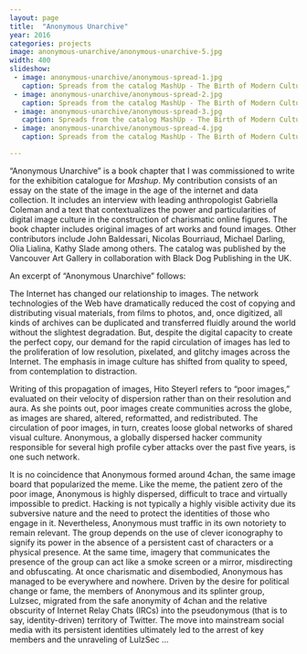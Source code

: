 ```yaml
---
layout: page
title:  "Anonymous Unarchive"
year: 2016
categories: projects
image: anonymous-unarchive/anonymous-unarchive-5.jpg
width: 400
slideshow:
 - image: anonymous-unarchive/anonymous-spread-1.jpg
   caption: Spreads from the catalog MashUp - The Birth of Modern Culture (2016), including images of my work in the introduction of the section entitled “The Digital  Age An Introduction.”
 - image: anonymous-unarchive/anonymous-spread-2.jpg
   caption: Spreads from the catalog MashUp - The Birth of Modern Culture (2016), including images of my work in the introduction of the section entitled “The Digital  Age An Introduction.”
 - image: anonymous-unarchive/anonymous-spread-3.jpg
   caption: Spreads from the catalog MashUp - The Birth of Modern Culture (2016), including images of my work in the introduction of the section entitled “The Digital  Age An Introduction.”
 - image: anonymous-unarchive/anonymous-spread-4.jpg
   caption: Spreads from the catalog MashUp - The Birth of Modern Culture (2016), including images of my work in the introduction of the section entitled “The Digital  Age An Introduction.”

---
```

“Anonymous Unarchive” is a book chapter that I was commissioned to write for the exhibition catalogue for *Mashup*. My contribution consists of an essay on the state of the image in the age of the internet and data collection. It includes an interview with leading anthropologist Gabriella Coleman and a text that contextualizes the power and particularities of digital image culture in the construction of charismatic online figures. The book chapter includes original images of art works and found images. Other contributors include John Baldessari, Nicolas Bourriaud, Michael Darling, Olia Lialina, Kathy Slade among others. The catalog was published by the Vancouver Art Gallery in collaboration with Black Dog Publishing in the UK. 

An excerpt of “Anonymous Unarchive” follows:

The Internet has changed our relationship to images. The network technologies of the Web have dramatically reduced the cost of copying and distributing visual materials, from films to photos, and, once digitized, all kinds of archives can be duplicated and transferred fluidly around the world without the slightest degradation. But, despite the digital capacity to create the perfect copy, our demand for the rapid circulation of images has led to the proliferation of low resolution, pixelated, and glitchy images across the Internet. The emphasis in image culture has shifted from quality to speed, from contemplation to distraction.

Writing of this propagation of images, Hito Steyerl refers to “poor images,” evaluated on their velocity of dispersion rather than on their resolution and aura. As she points out, poor images create communities across the globe, as images are shared, altered, reformatted, and redistributed. The circulation of poor images, in turn, creates loose global networks of shared visual culture. Anonymous, a globally dispersed hacker community responsible for several high profile cyber attacks over the past five years, is one such network. 

It is no coincidence that Anonymous formed around 4chan, the same image board that popularized the meme. Like the meme, the patient zero of the poor image, Anonymous is highly dispersed, difficult to trace and virtually impossible to predict. Hacking is not typically a highly visible activity due its subversive nature and the need to protect the identities of those who engage in it. Nevertheless, Anonymous must traffic in its own notoriety to remain relevant. The group depends on the use of clever iconography to signify its power in the absence of a persistent cast of characters or a physical presence. At the same time, imagery that communicates the presence of the group can act like a smoke screen or a mirror, misdirecting and obfuscating. At once charismatic and disembodied, Anonymous has managed to be everywhere and nowhere. Driven by the desire for political change or fame, the members of Anonymous and its splinter group, Lulzsec, migrated from the safe anonymity of 4chan and the relative obscurity of Internet Relay Chats (IRCs) into the pseudonymous (that is to say, identity-driven) territory of Twitter. The move into mainstream social media with its persistent identities ultimately led to the arrest of key members and the unraveling of LulzSec ...


